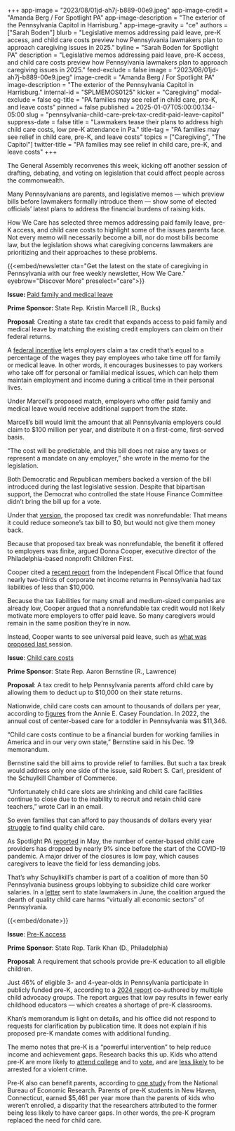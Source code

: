 +++
app-image = "2023/08/01jd-ah7j-b889-00e9.jpeg"
app-image-credit = "Amanda Berg / For Spotlight PA"
app-image-description = "The exterior of the Pennsylvania Capitol in Harrisburg."
app-image-gravity = "ce"
authors = ["Sarah Boden"]
blurb = "Legislative memos addressing paid leave, pre-K access, and child care costs preview how Pennsylvania lawmakers plan to approach caregiving issues in 2025."
byline = "Sarah Boden for Spotlight PA"
description = "Legislative memos addressing paid leave, pre-K access, and child care costs preview how Pennsylvania lawmakers plan to approach caregiving issues in 2025."
feed-exclude = false
image = "2023/08/01jd-ah7j-b889-00e9.jpeg"
image-credit = "Amanda Berg / For Spotlight PA"
image-description = "The exterior of the Pennsylvania Capitol in Harrisburg."
internal-id = "SPLMEMOS0125"
kicker = "Caregiving"
modal-exclude = false
og-title = "PA families may see relief in child care, pre-K, and leave costs"
pinned = false
published = 2025-01-07T05:00:00.134-05:00
slug = "pennsylvania-child-care-prek-tax-credit-paid-leave-capitol"
suppress-date = false
title = "Lawmakers tease their plans to address high child care costs, low pre-K attendance in Pa."
title-tag = "PA families may see relief in child care, pre-K, and leave costs"
topics = ["Caregiving", "The Capitol"]
twitter-title = "PA families may see relief in child care, pre-K, and leave costs"
+++

The General Assembly reconvenes this week, kicking off another session of drafting, debating, and voting on legislation that could affect people across the commonwealth.

Many Pennsylvanians are parents, and legislative memos — which preview bills before lawmakers formally introduce them — show some of elected officials’ latest plans to address the financial burdens of raising kids.

How We Care has selected three memos addressing paid family leave, pre-K access, and child care costs to highlight some of the issues parents face. Not every memo will necessarily become a bill, nor do most bills become law, but the legislation shows what caregiving concerns lawmakers are prioritizing and their approaches to these problems.

{{<embed/newsletter cta="Get the latest on the state of caregiving in Pennsylvania with our free weekly newsletter, How We Care." eyebrow="Discover More" preselect="care">}}

<strong>Issue: </strong><a href="https://web.archive.org/20250107112605/https://www.legis.state.pa.us/cfdocs/Legis/CSM/showMemoPublic.cfm?chamber=H&amp;SPick=20250&amp;cosponId=44512">Paid family and medical leave</a>

<strong>Prime Sponsor: </strong>State Rep. Kristin Marcell (R., Bucks)

<strong>Proposal</strong>: Creating a state tax credit that expands access to paid family and medical leave by matching the existing credit employers can claim on their federal returns.

A <a href="https://web.archive.org/20180423001625/https://www.irs.gov/newsroom/section-45s-employer-credit-for-paid-family-and-medical-leave-faqs#:~:text=Internal%20Revenue%20Code%20Section%2045S,on%20family%20and%20medical%20leave.">federal incentive</a> lets employers claim a tax credit that’s equal to a percentage of the wages they pay employees who take time off for family or medical leave. In other words, it encourages businesses to pay workers who take off for personal or familial medical issues, which can help them maintain employment and income during a critical time in their personal lives.

Under Marcell’s proposed match, employers who offer paid family and medical leave would receive additional support from the state.

Marcell’s bill would limit the amount that all Pennsylvania employers could claim to $100 million per year, and distribute it on a first-come, first-served basis.

“The cost will be predictable, and this bill does not raise any taxes or represent a mandate on any employer,” she wrote in the memo for the legislation.

Both Democratic and Republican members backed a version of the bill introduced during the last legislative session. Despite that bipartisan support, the Democrat who controlled the state House Finance Committee didn’t bring the bill up for a vote.

Under that <a href="https://web.archive.org/20241112224949/https://www.legis.state.pa.us/CFDOCS/Legis/PN/Public/btCheck.cfm?txtType=PDF&amp;sessYr=2023&amp;sessInd=0&amp;billbody=H&amp;billtyp=B&amp;billnbr=2000&amp;pn=2532">version</a>, the proposed tax credit was nonrefundable: That means it could reduce someone’s tax bill to $0, but would not give them money back.

Because that proposed tax break was nonrefundable, the benefit it offered to employers was finite, argued Donna Cooper, executive director of the Philadelphia-based nonprofit Children First.

Cooper cited a <a href="https://web.archive.org/20250317151155/http://www.ifo.state.pa.us/download.cfm?file=Resources/Documents/RB_2024_12_CNIT_Tax_Data.pdf">recent report</a> from the Independent Fiscal Office that found nearly two-thirds of corporate net income returns in Pennsylvania had tax liabilities of less than $10,000.

Because the tax liabilities for many small and medium-sized companies are already low, Cooper argued that a nonrefundable tax credit would not likely motivate more employers to offer paid leave. So many caregivers would remain in the same position they’re in now.

Instead, Cooper wants to see universal paid leave, such as <a href="https://www.spotlightpa.org/news/2024/06/pennsylvania-paid-family-leave-medical-child-care-legislation/">what was proposed last </a>session.

<strong>Issue</strong>: <a href="https://web.archive.org/20250107112708/https://www.legis.state.pa.us/cfdocs/Legis/CSM/showMemoPublic.cfm?chamber=H&amp;SPick=20250&amp;cosponId=44501">Child care costs</a><strong></strong>

<strong>Prime Sponsor</strong>: State Rep. Aaron Bernstine (R., Lawrence)

<strong>Proposal</strong>: A tax credit to help Pennsylvania parents afford child care by allowing them to deduct up to $10,000 on their state returns.

Nationwide, child care costs can amount to thousands of dollars per year, according to <a href="https://web.archive.org/20230614125523/https://assets.aecf.org/m/resourcedoc/aecf-2023kidscountdatabook-2023.pdf">figures</a> from the Annie E. Casey Foundation. In 2022, the annual cost of center-based care for a toddler in Pennsylvania was $11,346.

“Child care costs continue to be a financial burden for working families in America and in our very own state,” Bernstine said in his Dec. 19 memorandum.

Bernstine said the bill aims to provide relief to families. But such a tax break would address only one side of the issue, said Robert S. Carl, president of the Schuylkill Chamber of Commerce.

“Unfortunately child care slots are shrinking and child care facilities continue to close due to the inability to recruit and retain child care teachers,” wrote Carl in an email.

So even families that can afford to pay thousands of dollars every year <a href="https://www.spotlightpa.org/news/2024/07/pennsylvania-child-care-staffing-budget-funding-affordability-cost/">struggle</a> to find quality child care.

As Spotlight PA <a href="https://www.spotlightpa.org/news/2024/05/pennsylvania-child-care-staffing-shortage-pay-cost-crisis/#:~:text=There%20are%20many%20ways%20to,been%20tracking%20closures%20and%20openings.">reported</a> in May, the number of center-based child care providers has dropped by nearly 9% since before the start of the COVID-19 pandemic. A major driver of the closures is low pay, which causes caregivers to leave the field for less demanding jobs.

That’s why Schuylikill’s chamber is part of a coalition of more than 50 Pennsylvania business groups lobbying to subsidize child care worker salaries. In a <a href="https://web.archive.org/20240622204746/https://static1.squarespace.com/static/5c2e545d0dbda3cf1389658c/t/6674721e07349c7dc880c6f1/1718907422801/Sign+on+Letter+-+Updated+6-20-24.pdf">letter</a> sent to state lawmakers in June, the coalition argued the dearth of quality child care harms “virtually all economic sectors” of Pennsylvania.

{{<embed/donate>}}

<strong>Issue</strong>: <a href="https://web.archive.org/20250107112756/https://www.legis.state.pa.us/cfdocs/Legis/CSM/showMemoPublic.cfm?chamber=H&amp;SPick=20250&amp;cosponId=44303">Pre-K access</a>

<strong>Prime</strong> <strong>Sponsor</strong>: State Rep. Tarik Khan (D., Philadelphia)

<strong>Proposal</strong>: A requirement that schools provide pre-K education to all eligible children.

Just 46% of eligible 3- and 4-year-olds in Pennsylvania participate in publicly funded pre-K, according to a <a href="https://web.archive.org/20250107112443/https://online.flippingbook.com/view/490396209/2/">2024 report</a> co-authored by multiple child advocacy groups. The report argues that low pay results in fewer early childhood educators — which creates a shortage of pre-K classrooms.

Khan’s memorandum is light on details, and his office did not respond to requests for clarification by publication time. It does not explain if his proposed pre-K mandate comes with additional funding.

The memo notes that pre-K is a “powerful intervention” to help reduce income and achievement gaps. Research backs this up. Kids who attend pre-K are more likely to <a href="https://web.archive.org/20230208055250/https://news.mit.edu/2023/study-preschool-gives-big-boost-college-attendance-0208">attend college</a> and to <a href="https://web.archive.org/20220920132925/https://mccourt.georgetown.edu/news/universal-pre-k-long-term-benefits-exceed-short-term-costs/">vote</a>, and are <a href="https://web.archive.org/20190712204712/https://www.opportunityinstitute.org/wp-content/uploads/early-learning/ELCLinkCrimeReduction-Jul02.pdf">less likely</a> to be arrested for a violent crime.

Pre-K also can benefit parents, according to <a href="https://web.archive.org/20241008004720/https://www.nber.org/system/files/working_papers/w33038/w33038.pdf">one study</a> from the National Bureau of Economic Research. Parents of pre-K students in New Haven, Connecticut, earned $5,461 per year more than the parents of kids who weren’t enrolled, a disparity that the researchers attributed to the former being less likely to have career gaps. In other words, the pre-K program replaced the need for child care. <strong></strong>
